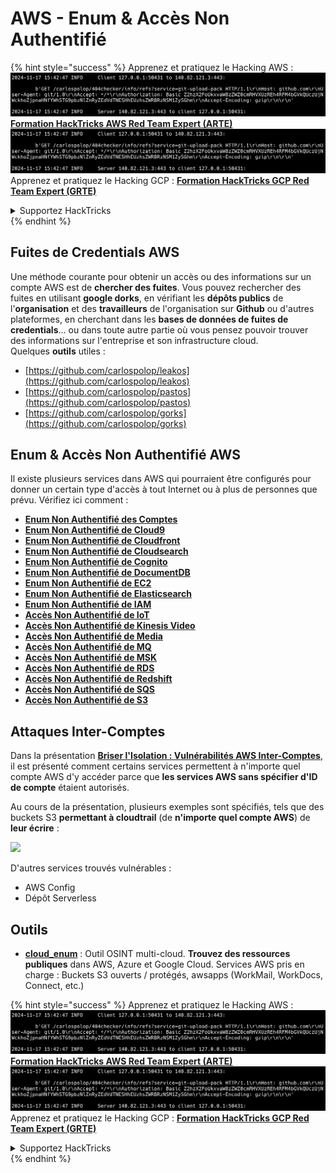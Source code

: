 # AWS - Enum & Accès Non Authentifié

{% hint style="success" %}
Apprenez et pratiquez le Hacking AWS :<img src="../../../.gitbook/assets/image (1).png" alt="" data-size="line">[**Formation HackTricks AWS Red Team Expert (ARTE)**](https://training.hacktricks.xyz/courses/arte)<img src="../../../.gitbook/assets/image (1).png" alt="" data-size="line">\
Apprenez et pratiquez le Hacking GCP : <img src="../../../.gitbook/assets/image (2).png" alt="" data-size="line">[**Formation HackTricks GCP Red Team Expert (GRTE)**<img src="../../../.gitbook/assets/image (2).png" alt="" data-size="line">](https://training.hacktricks.xyz/courses/grte)

<details>

<summary>Supportez HackTricks</summary>

* Consultez les [**plans d'abonnement**](https://github.com/sponsors/carlospolop) !
* **Rejoignez le** 💬 [**groupe Discord**](https://discord.gg/hRep4RUj7f) ou le [**groupe telegram**](https://t.me/peass) ou **suivez** nous sur **Twitter** 🐦 [**@hacktricks\_live**](https://twitter.com/hacktricks\_live)**.**
* **Partagez des astuces de hacking en soumettant des PRs aux** [**HackTricks**](https://github.com/carlospolop/hacktricks) et [**HackTricks Cloud**](https://github.com/carlospolop/hacktricks-cloud) dépôts github.

</details>
{% endhint %}

## Fuites de Credentials AWS

Une méthode courante pour obtenir un accès ou des informations sur un compte AWS est de **chercher des fuites**. Vous pouvez rechercher des fuites en utilisant **google dorks**, en vérifiant les **dépôts publics** de l'**organisation** et des **travailleurs** de l'organisation sur **Github** ou d'autres plateformes, en cherchant dans les **bases de données de fuites de credentials**... ou dans toute autre partie où vous pensez pouvoir trouver des informations sur l'entreprise et son infrastructure cloud.\
Quelques **outils** utiles :

* [https://github.com/carlospolop/leakos](https://github.com/carlospolop/leakos)
* [https://github.com/carlospolop/pastos](https://github.com/carlospolop/pastos)
* [https://github.com/carlospolop/gorks](https://github.com/carlospolop/gorks)

## Enum & Accès Non Authentifié AWS

Il existe plusieurs services dans AWS qui pourraient être configurés pour donner un certain type d'accès à tout Internet ou à plus de personnes que prévu. Vérifiez ici comment :

* [**Enum Non Authentifié des Comptes**](aws-accounts-unauthenticated-enum.md)
* [**Enum Non Authentifié de Cloud9**](https://github.com/carlospolop/hacktricks-cloud/blob/master/pentesting-cloud/aws-security/aws-unauthenticated-enum-access/broken-reference/README.md)
* [**Enum Non Authentifié de Cloudfront**](aws-cloudfront-unauthenticated-enum.md)
* [**Enum Non Authentifié de Cloudsearch**](https://github.com/carlospolop/hacktricks-cloud/blob/master/pentesting-cloud/aws-security/aws-unauthenticated-enum-access/broken-reference/README.md)
* [**Enum Non Authentifié de Cognito**](aws-cognito-unauthenticated-enum.md)
* [**Enum Non Authentifié de DocumentDB**](aws-documentdb-enum.md)
* [**Enum Non Authentifié de EC2**](aws-ec2-unauthenticated-enum.md)
* [**Enum Non Authentifié de Elasticsearch**](aws-elasticsearch-unauthenticated-enum.md)
* [**Enum Non Authentifié de IAM**](aws-iam-and-sts-unauthenticated-enum.md)
* [**Accès Non Authentifié de IoT**](aws-iot-unauthenticated-enum.md)
* [**Accès Non Authentifié de Kinesis Video**](aws-kinesis-video-unauthenticated-enum.md)
* [**Accès Non Authentifié de Media**](aws-media-unauthenticated-enum.md)
* [**Accès Non Authentifié de MQ**](aws-mq-unauthenticated-enum.md)
* [**Accès Non Authentifié de MSK**](aws-msk-unauthenticated-enum.md)
* [**Accès Non Authentifié de RDS**](aws-rds-unauthenticated-enum.md)
* [**Accès Non Authentifié de Redshift**](aws-redshift-unauthenticated-enum.md)
* [**Accès Non Authentifié de SQS**](aws-sqs-unauthenticated-enum.md)
* [**Accès Non Authentifié de S3**](aws-s3-unauthenticated-enum.md)

## Attaques Inter-Comptes

Dans la présentation [**Briser l'Isolation : Vulnérabilités AWS Inter-Comptes**](https://www.youtube.com/watch?v=JfEFIcpJ2wk), il est présenté comment certains services permettent à n'importe quel compte AWS d'y accéder parce que **les services AWS sans spécifier d'ID de compte** étaient autorisés.

Au cours de la présentation, plusieurs exemples sont spécifiés, tels que des buckets S3 **permettant à cloudtrail** (de **n'importe quel compte AWS**) de **leur écrire** :

![](<../../../.gitbook/assets/image (260).png>)

D'autres services trouvés vulnérables :

* AWS Config
* Dépôt Serverless

## Outils

* [**cloud\_enum**](https://github.com/initstring/cloud\_enum) : Outil OSINT multi-cloud. **Trouvez des ressources publiques** dans AWS, Azure et Google Cloud. Services AWS pris en charge : Buckets S3 ouverts / protégés, awsapps (WorkMail, WorkDocs, Connect, etc.)

{% hint style="success" %}
Apprenez et pratiquez le Hacking AWS :<img src="../../../.gitbook/assets/image (1).png" alt="" data-size="line">[**Formation HackTricks AWS Red Team Expert (ARTE)**](https://training.hacktricks.xyz/courses/arte)<img src="../../../.gitbook/assets/image (1).png" alt="" data-size="line">\
Apprenez et pratiquez le Hacking GCP : <img src="../../../.gitbook/assets/image (2).png" alt="" data-size="line">[**Formation HackTricks GCP Red Team Expert (GRTE)**<img src="../../../.gitbook/assets/image (2).png" alt="" data-size="line">](https://training.hacktricks.xyz/courses/grte)

<details>

<summary>Supportez HackTricks</summary>

* Consultez les [**plans d'abonnement**](https://github.com/sponsors/carlospolop) !
* **Rejoignez le** 💬 [**groupe Discord**](https://discord.gg/hRep4RUj7f) ou le [**groupe telegram**](https://t.me/peass) ou **suivez** nous sur **Twitter** 🐦 [**@hacktricks\_live**](https://twitter.com/hacktricks\_live)**.**
* **Partagez des astuces de hacking en soumettant des PRs aux** [**HackTricks**](https://github.com/carlospolop/hacktricks) et [**HackTricks Cloud**](https://github.com/carlospolop/hacktricks-cloud) dépôts github.

</details>
{% endhint %}
